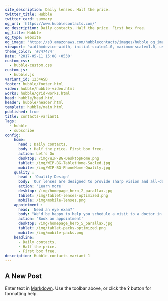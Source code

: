 ```yaml
---
site_description: Daily lenses. Half the price.
twitter_title: Hubble
twitter_card: summary
og_url: 'https://www.hubblecontacts.com/'
og_description: Daily contacts. Half the price. First box free.
og_title: Hubble
og_type: website
og_image: 'https://s3.amazonaws.com/hubblecontacts/images/hubble_og_image.jpg'
viewport: "width=device-width, initial-scale=1.0, maximum-scale=1.0, user-scalable=0, shrink-to-fit=no"
theme_color: '#747474'
Date: '2017-05-11 15:08 +0530'
custom_css:
  - hubble-custom.css
custom_js:
  - hubble.js
variant_id: 1234ASD
footer: hubble/footer.html
video: hubble/hubble-video.html
works: hubble/grid-works.html
head: hubble/head.html
header: hubble/header.html
template: hubble/main.html
published: true
title: contacts-variant1
Tags:
  - hubble
  - subscribe
config:
    home: 
      head : Daily contacts.
      body : Half the price. First box free.
      action: Let's Go
      desktop: /img/WIP-BG-DesktopHome.png
      tablet: /img/WIP-BG-TabletHome-Sacled.jpg
      mobile: /img/WIP-BG-PhoneHome-Quality.jpg
    quality : 
      head : 'Quality Design'
      body: 'Our lenses are designed to provide sharp vision and all-day comfort. You’ll see everything without feeling anything.'
      action: 'Learn more'
      desktop: /img/homepage_hero_2_parallax.jpg
      tablet: /img/tablet-lenses-optimized.png
      mobile: /img/mobile-lenses.png
    appointment : 
      head: 'Need an eye exam?'
      body: "We'd be happy to help you schedule a visit to a doctor in your area."
      action: 'Book an appointment'
      desktop: /img/homepage_hero_5_parallax.jpg
      tablet: /img/tablet-packs-optimized.png
      mobile: /img/mobile-packs.png
    headline:
      - Daily contacts.
      - Half the price.
      - First box free.
description: Hubble-contacts variant 1
---
```

## A New Post

Enter text in [Markdown](http://daringfireball.net/projects/markdown/). Use the toolbar above, or click the **?** button for formatting help.
